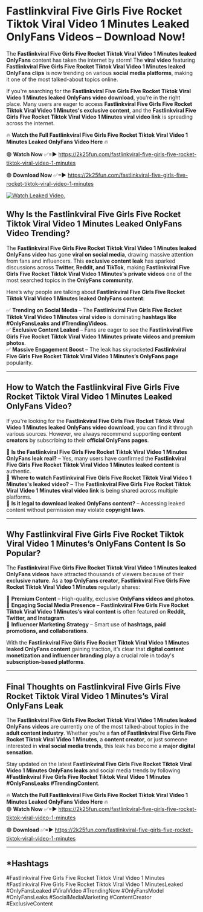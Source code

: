 # Fastlinkviral Five Girls Five Rocket Tiktok Viral Video 1 Minutes Leaked OnlyFans Videos – Download Now!

The **Fastlinkviral Five Girls Five Rocket Tiktok Viral Video 1 Minutes leaked OnlyFans** content has taken the internet by storm! The **viral video** featuring **Fastlinkviral Five Girls Five Rocket Tiktok Viral Video 1 Minutes leaked OnlyFans clips** is now trending on various **social media platforms**, making it one of the most talked-about topics online.  

If you're searching for the **Fastlinkviral Five Girls Five Rocket Tiktok Viral Video 1 Minutes leaked OnlyFans video download**, you’re in the right place. Many users are eager to access **Fastlinkviral Five Girls Five Rocket Tiktok Viral Video 1 Minutes's exclusive content**, and the **Fastlinkviral Five Girls Five Rocket Tiktok Viral Video 1 Minutes viral video link** is spreading across the internet.  

🔥 **Watch the Full Fastlinkviral Five Girls Five Rocket Tiktok Viral Video 1 Minutes Leaked OnlyFans Video Here** 🔥  

🟢 **Watch Now** ✅=► https://2k25fun.com/fastlinkviral-five-girls-five-rocket-tiktok-viral-video-1-minutes

🟢 **Download Now** ✅=► https://2k25fun.com/fastlinkviral-five-girls-five-rocket-tiktok-viral-video-1-minutes

[![Watch Leaked Video.](https://miro.medium.com/v2/resize:fit:828/format:webp/1*cilzJN44JGOrTw9NJCrNHA.gif "Watch Leaked Video")](https://2k25fun.com/fastlinkviral-five-girls-five-rocket-tiktok-viral-video-1-minutes)

## **Why Is the Fastlinkviral Five Girls Five Rocket Tiktok Viral Video 1 Minutes Leaked OnlyFans Video Trending?**  

The **Fastlinkviral Five Girls Five Rocket Tiktok Viral Video 1 Minutes leaked OnlyFans video** has gone **viral on social media**, drawing massive attention from fans and influencers. This **exclusive content leak** has sparked discussions across **Twitter, Reddit, and TikTok**, making **Fastlinkviral Five Girls Five Rocket Tiktok Viral Video 1 Minutes's private videos** one of the most searched topics in the **OnlyFans community**.  

Here’s why people are talking about **Fastlinkviral Five Girls Five Rocket Tiktok Viral Video 1 Minutes leaked OnlyFans content**:  

✅ **Trending on Social Media** – The **Fastlinkviral Five Girls Five Rocket Tiktok Viral Video 1 Minutes viral video** is dominating **hashtags like #OnlyFansLeaks and #TrendingVideos**.  
✅ **Exclusive Content Leaked** – Fans are eager to see the **Fastlinkviral Five Girls Five Rocket Tiktok Viral Video 1 Minutes private videos and premium photos**.  
✅ **Massive Engagement Boost** – The leak has skyrocketed **Fastlinkviral Five Girls Five Rocket Tiktok Viral Video 1 Minutes’s OnlyFans page** popularity.  

---

## **How to Watch the Fastlinkviral Five Girls Five Rocket Tiktok Viral Video 1 Minutes Leaked OnlyFans Video?**  

If you're looking for the **Fastlinkviral Five Girls Five Rocket Tiktok Viral Video 1 Minutes leaked OnlyFans video download**, you can find it through various sources. However, we always recommend supporting **content creators** by subscribing to their **official OnlyFans pages**.  

🔹 **Is the Fastlinkviral Five Girls Five Rocket Tiktok Viral Video 1 Minutes OnlyFans leak real?** – Yes, many users have confirmed the **Fastlinkviral Five Girls Five Rocket Tiktok Viral Video 1 Minutes leaked content** is authentic.  
🔹 **Where to watch Fastlinkviral Five Girls Five Rocket Tiktok Viral Video 1 Minutes's leaked video?** – The **Fastlinkviral Five Girls Five Rocket Tiktok Viral Video 1 Minutes viral video link** is being shared across multiple platforms.  
🔹 **Is it legal to download leaked OnlyFans content?** – Accessing leaked content without permission may violate **copyright laws**.  

---

## **Why Fastlinkviral Five Girls Five Rocket Tiktok Viral Video 1 Minutes’s OnlyFans Content Is So Popular?**  

The **Fastlinkviral Five Girls Five Rocket Tiktok Viral Video 1 Minutes leaked OnlyFans videos** have attracted thousands of viewers because of their **exclusive nature**. As a **top OnlyFans creator**, **Fastlinkviral Five Girls Five Rocket Tiktok Viral Video 1 Minutes** regularly shares:  

📌 **Premium Content** – High-quality, exclusive **OnlyFans videos and photos**.  
📌 **Engaging Social Media Presence** – **Fastlinkviral Five Girls Five Rocket Tiktok Viral Video 1 Minutes’s viral content** is often featured on **Reddit, Twitter, and Instagram**.  
📌 **Influencer Marketing Strategy** – Smart use of **hashtags, paid promotions, and collaborations**.  

With the **Fastlinkviral Five Girls Five Rocket Tiktok Viral Video 1 Minutes leaked OnlyFans content** gaining traction, it’s clear that **digital content monetization and influencer branding** play a crucial role in today's **subscription-based platforms**.  

---

## **Final Thoughts on Fastlinkviral Five Girls Five Rocket Tiktok Viral Video 1 Minutes’s Viral OnlyFans Leak**  

The **Fastlinkviral Five Girls Five Rocket Tiktok Viral Video 1 Minutes leaked OnlyFans videos** are currently one of the most talked-about topics in the **adult content industry**. Whether you're a **fan of Fastlinkviral Five Girls Five Rocket Tiktok Viral Video 1 Minutes**, a **content creator**, or just someone interested in **viral social media trends**, this leak has become a **major digital sensation**.  

Stay updated on the latest **Fastlinkviral Five Girls Five Rocket Tiktok Viral Video 1 Minutes OnlyFans leaks** and social media trends by following **#Fastlinkviral Five Girls Five Rocket Tiktok Viral Video 1 Minutes #OnlyFansLeaks #TrendingContent**.  

🔥 **Watch the Full Fastlinkviral Five Girls Five Rocket Tiktok Viral Video 1 Minutes Leaked OnlyFans Video Here** 🔥  
🟢 **Watch Now** ✅=► https://2k25fun.com/fastlinkviral-five-girls-five-rocket-tiktok-viral-video-1-minutes

🟢 **Download** ✅=► https://2k25fun.com/fastlinkviral-five-girls-five-rocket-tiktok-viral-video-1-minutes

---

## *Hashtags
#Fastlinkviral Five Girls Five Rocket Tiktok Viral Video 1 Minutes #Fastlinkviral Five Girls Five Rocket Tiktok Viral Video 1 MinutesLeaked #OnlyFansLeaked #ViralVideo #TrendingNow #OnlyFansModel #OnlyFansLeaks #SocialMediaMarketing #ContentCreator #ExclusiveContent  